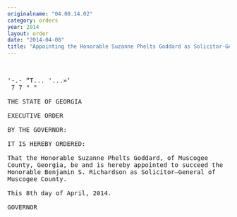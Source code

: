 ```yaml
---
originalname: "04.08.14.02"
category: orders
year: 2014
layout: order
date: "2014-04-08"
title: "Appointing the Honorable Suzanne Phelts Goddard as Solicitor-General of Muscogee County"
---
```

<pre>
   

'-.- “T... '...»‘
 7 7 " "

THE STATE OF GEORGIA

EXECUTIVE ORDER

BY THE GOVERNOR:

IT IS HEREBY ORDERED:

That the Honorable Suzanne Phelts Goddard, of Muscogee
County, Georgia, be and is hereby appointed to succeed the
Honorable Benjamin S. Richardson as Solicitor—General of
Muscogee County.

This 8th day of April, 2014.

GOVERNOR

</pre>
